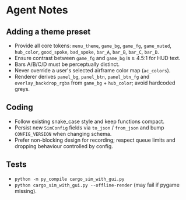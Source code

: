 # Agent Notes

## Adding a theme preset
- Provide all core tokens: `menu_theme`, `game_bg`, `game_fg`, `game_muted`,
  `hub_color`, `good_spoke`, `bad_spoke`, `bar_A`, `bar_B`, `bar_C`, `bar_D`.
- Ensure contrast between `game_fg` and `game_bg` is ≥ 4.5:1 for HUD text.
- Bars A/B/C/D must be perceptually distinct.
- Never override a user's selected airframe color map (`ac_colors`).
- Renderer derives `panel_bg`, `panel_btn`, `panel_btn_fg` and
  `overlay_backdrop_rgba` from `game_bg` + `hub_color`; avoid hardcoded greys.

## Coding
- Follow existing snake_case style and keep functions compact.
- Persist new `SimConfig` fields via `to_json` / `from_json` and bump
  `CONFIG_VERSION` when changing schema.
- Prefer non-blocking design for recording; respect queue limits and dropping
  behaviour controlled by config.

## Tests
- `python -m py_compile cargo_sim_with_gui.py`
- `python cargo_sim_with_gui.py --offline-render` (may fail if pygame missing).
